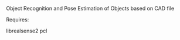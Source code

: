 Object Recognition and Pose Estimation of Objects based on CAD file 

Requires:

librealsense2 
pcl 
